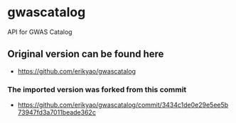 # gwascatalog
API for GWAS Catalog

## Original version can be found here

- <https://github.com/erikyao/gwascatalog>

### The imported version was forked from this commit

- <https://github.com/erikyao/gwascatalog/commit/3434c1de0e29e5ee5b73947fd3a7011beade362c>

